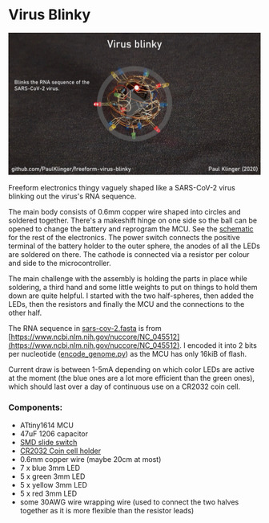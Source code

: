 # Virus Blinky

[![](video_link_image.jpg)](https://youtu.be/sndOoFVVGjA "Project video")

Freeform electronics thingy vaguely shaped like a SARS-CoV-2 virus blinking out the virus's RNA sequence.

The main body consists of 0.6mm copper wire shaped into circles and soldered together. There's a makeshift hinge on one side so the ball can be opened to change the battery and reprogram the MCU. See the [schematic](schematic.pdf) for the rest of the electronics. The power switch connects the positive terminal of the battery holder to the outer sphere, the anodes of all the LEDs are soldered on there. The cathode is connected via a resistor per colour and side to the microcontroller.

The main challenge with the assembly is holding the parts in place while soldering, a third hand and some little weights to put on things to hold them down are quite helpful. I started with the two half-spheres, then added the LEDs, then the resistors and finally the MCU and the connections to the other half.

The RNA sequence in [sars-cov-2.fasta](sars-cov-2.fasta) is from [https://www.ncbi.nlm.nih.gov/nuccore/NC_045512](https://www.ncbi.nlm.nih.gov/nuccore/NC_045512). I encoded it into 2 bits per nucleotide ([encode_genome.py](encode_genome.py)) as the MCU has only 16kiB of flash.

Current draw is between 1-5mA depending on which color LEDs are active at the moment (the blue ones are a lot more efficient than the green ones), which should last over a day of continuous use on a CR2032 coin cell.

### Components:

- ATtiny1614 MCU
- 47uF 1206 capacitor
- [SMD slide switch](https://www.aliexpress.com/item/32967873133.html)
- [CR2032 Coin cell holder](https://www.aliexpress.com/item/10PCS-Battery-Button-Cell-Holder-Socket-Case-CR2032-battery-holder-2032/32819924096.html)
- 0.6mm copper wire (maybe 20cm at most)
- 7 x blue 3mm LED
- 5 x green 3mm LED
- 5 x yellow 3mm LED
- 5 x red 3mm LED
- some 30AWG wire wrapping wire (used to connect the two halves together as it is more flexible than the resistor leads)
